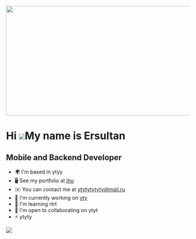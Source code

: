 <br clear="both">

<div align="center">
  <img height="300" width="600" src="https://tenor.com/ru/view/hacker-man-hacker-cyber-gif-26053963.gif"  />
</div>

Hi ![](https://user-images.githubusercontent.com/18350557/176309783-0785949b-9127-417c-8b55-ab5a4333674e.gif)My name is Ersultan
================================================================================================================================

Mobile and Backend Developer
----------------------------

* 🌍  I'm based in ytyy
* 🖥️  See my portfolio at [jhu](http://iuhuhopopopopopop)
* ✉️  You can contact me at [ytytytytyty@mail.ru](mailto:ytytytytyty@mail.ru)
* 🚀  I'm currently working on [yty](http://ytyt)
* 🧠  I'm learning rtrt
* 🤝  I'm open to collaborating on ytyt
* ⚡  ytyty

<a href="https://www.github.com/ers777" target="_blank" rel="noreferrer"><img
src="https://img.shields.io/github/followers/ers777?logo=github&style=for-the-badge&color=facc15&labelColor=22272e" /></a>
